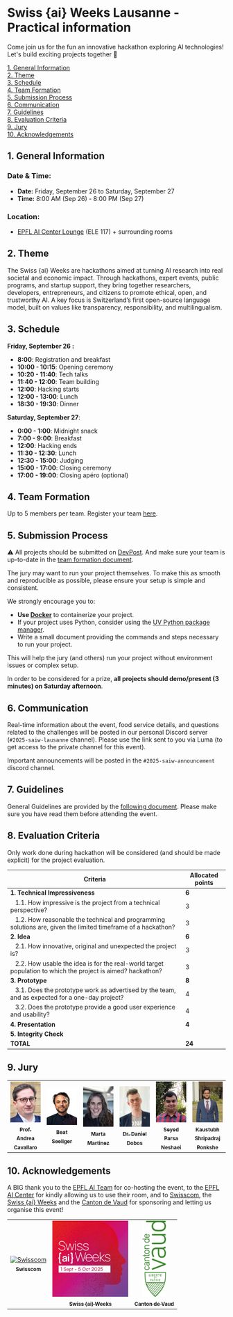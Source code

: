 # Swiss {ai} Weeks Lausanne - Practical information

Come join us for the fun an innovative hackathon exploring AI technologies! Let's build exciting projects together 🎉

[1. General Information](#1-general-information)  
[2. Theme](#2-theme)  
[3. Schedule](#3-schedule)  
[4. Team Formation](#4-team-formation)  
[5. Submission Process](#5-submission-process)  
[6. Communication](#6-communication)  
[7. Guidelines](#7-guidelines)  
[8. Evaluation Criteria](#8-evaluation-criteria)  
[9. Jury](#9-jury)  
[10. Acknowledgements](#10-acknowledgements)

## 1. General Information

### **Date & Time:**

- **Date:** Friday, September 26 to Saturday, September 27
- **Time:** 8:00 AM (Sep 26) - 8:00 PM (Sep 27)

### **Location:**

- [EPFL AI Center Lounge](https://plan.epfl.ch/?room==ELE%20117) (ELE 117) + surrounding rooms

## 2. Theme

The Swiss {ai} Weeks are hackathons aimed at turning AI research into real societal and economic impact. Through hackathons, expert events, public programs, and startup support, they bring together researchers, developers, entrepreneurs, and citizens to promote ethical, open, and trustworthy AI. A key focus is Switzerland’s first open-source language model, built on values like transparency, responsibility, and multilingualism.

## 3. Schedule

**Friday, September 26 :**

- **8:00**: Registration and breakfast
- **10:00 - 10:15**: Opening ceremony
- **10:20 - 11:40**: Tech talks
- **11:40 - 12:00**: Team building
- **12:00**: Hacking starts
- **12:00 - 13:00**: Lunch
- **18:30 - 19:30**: Dinner

**Saturday, September 27**:

- **0:00 - 1:00**: Midnight snack
- **7:00 - 9:00**: Breakfast
- **12:00**: Hacking ends
- **11:30 - 12:30**: Lunch
- **12:30 - 15:00**: Judging
- **15:00 - 17:00**: Closing ceremony
- **17:00 - 19:00**: Closing apéro (optional)

## 4. Team Formation

Up to 5 members per team. Register your team [here](https://docs.google.com/spreadsheets/d/1WReOKpRpRoAy1omIYhKk0Jx6MZCWK9rJo9Mws4yhp7s/edit?usp=sharing).

## 5. Submission Process

⚠️ All projects should be submitted on [DevPost](https://swiss-ai-weeks-lausanne.devpost.com/).
And make sure your team is up-to-date in the [team formation document](https://docs.google.com/spreadsheets/d/1WReOKpRpRoAy1omIYhKk0Jx6MZCWK9rJo9Mws4yhp7s/edit?usp=sharing).

The jury may want to run your project themselves. To make this as smooth and reproducible as possible, please ensure your setup is simple and consistent.

We strongly encourage you to:

- **Use [Docker](https://docs.docker.com/get-started/)** to containerize your project.
- If your project uses Python, consider using the [UV Python package manager](https://docs.astral.sh/uv/).
- Write a small document providing the commands and steps necessary to run your project.

This will help the jury (and others) run your project without environment issues or complex setup.

In order to be considered for a prize, **all projects should demo/present (3 minutes) on Saturday afternoon**.

## 6. Communication

Real-time information about the event, food service details, and questions related to the challenges will be posted in our personal Discord server (`#2025-saiw-lausanne` channel). Please use the link sent to you via Luma (to get access to the private channel for this event).

Important announcements will be posted in the `#2025-saiw-announcement` discord channel.

## 7. Guidelines

General Guidelines are provided by the [following document](https://shorturl.at/h78NZ). Please make sure you have read them before attending the event.

## 8. Evaluation Criteria

Only work done during hackathon will be considered (and should be made explicit) for the project evaluation.

| Criteria                                                                                                                  | Allocated points |
| ------------------------------------------------------------------------------------------------------------------------- | ---------------- |
| **1. Technical Impressiveness**                                                                                           | **6**            |
| &nbsp;&nbsp; 1.1. How impressive is the project from a technical perspective?                                             | 3                |
| &nbsp;&nbsp; 1.2. How reasonable the technical and programming solutions are, given the limited timeframe of a hackathon? | 3                |
| **2. Idea**                                                                                                               | **6**            |
| &nbsp;&nbsp; 2.1. How innovative, original and unexpected the project is?                                                 | 3                |
| &nbsp;&nbsp; 2.2. How usable the idea is for the real-world target population to which the project is aimed? hackathon?   | 3                |
| **3. Prototype**                                                                                                          | **8**            |
| &nbsp;&nbsp; 3.1. Does the prototype work as advertised by the team, and as expected for a one-day project?               | 4                |
| &nbsp;&nbsp; 3.2. Does the prototype provide a good user experience and usability?                                        | 4                |
| **4. Presentation**                                                                                                       | **4**            |
| **5. Integrity Check**                                                                                                    |                  |
| **TOTAL**                                                                                                                 | **24**           |

## 9. Jury

<table align="center">
  <tr>
    <td align="center" width="16.6%">
      <a href="https://people.epfl.ch/andrea.cavallaro">
        <img src="./photos/Andrea_Cavallaro.jpg" style="object-fit:cover;" alt="Prof. Andrea Cavallaro"/>
        <br/>
        <sub><b>Prof. Andrea Cavallaro</b></sub>
      </a>
    </td>
    <td align="center" width="16.6%">
      <a href="https://zurich.impacthub.ch/en/community/beat-seeliger/">
        <img src="./photos/beat-seeliger.png" alt="Beat Seeliger"/>
        <br/>
        <sub><b>Beat Seeliger</b></sub>
      </a>
    </td>
    <td align="center" width="16.6%">
      <a href="https://www.open-systems.com/leadership/marta-martinez/">
        <img src="./photos/Marta_Martinez.jpg" alt="Marta Martinez"/>
        <br/>
        <sub><b>Marta Martinez</b></sub>
      </a>
    </td>
    <td align="center" width="16.6%">
      <a href="https://www.linkedin.com/in/danieldobos/">
        <img src="./photos/Daniel_Dobos.jpg" alt="Dr. Daniel Dobos"/>
        <br/>
        <sub><b>Dr. Daniel Dobos</b></sub>
      </a>
    </td>
    <td align="center" width="16.6%">
      <a href="https://people.epfl.ch/seyed.neshaei">
        <img src="./photos/Seyed Parsa Neshaei.jpg" alt="Seyed Parsa Neshaei"/>
        <br/>
        <sub><b>Seyed Parsa Neshaei</b></sub>
      </a>
    </td>
    <td align="center" width="16.6%">
      <a href="https://people.epfl.ch/kaustubh.ponkshe">
        <img src="./photos/Kaustubh Shripadraj Ponkshe.png" alt="Kaustubh Shripadraj Ponkshe"/>
        <br/>
        <sub><b>Kaustubh Shripadraj Ponkshe</b></sub>
      </a>
    </td>
  </tr>
</table>

## 10. Acknowledgements

A BIG thank you to the [EPFL AI Team](https://epflaiteam.ch) for co-hosting the event, to the [EPFL AI Center](https://ai.epfl.ch/) for kindly allowing us to use their room, and to [Swisscom](https://www.swisscom.ch), the [Swiss {ai} Weeks](https://swiss-ai-weeks.ch/) and the [Canton de Vaud](https://vd.ch) for sponsoring and letting us organise this event!

<table align="center">
  <tr>
    <td align="center">
      <a href="https://www.swisscom.ch/en/residential.html">
        <img src="./photos/Swisscom.png" alt="Swisscom" height="175.2px"/>
        <br/>
        <sub><b>Swisscom</b></sub>
      </a>
    </td>
    <td align="center">
      <a href="https://swiss-ai-weeks.ch/">
        <img src="./photos/SaW.png" alt="Swiss {ai} Weeks" height="175.2px"/>
        <br/>
        <sub><b>Swiss {ai} Weeks</b></sub>
      </a>
    </td>
    <td align="center">
      <a href="https://people.epfl.ch/seyed.neshaei">
        <img src="./photos/cdv.svg" alt="Canton de Vaud" height="175.2px"/>
        <br/>
        <sub><b>Canton de Vaud</b></sub>
      </a>
    </td>
  </tr>
</table>
